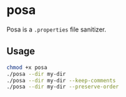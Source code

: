 # posa

Posa is a `.properties` file sanitizer.

## Usage
```bash
chmod +x posa
./posa --dir my-dir
./posa --dir my-dir --keep-comments
./posa --dir my-dir --preserve-order
```
